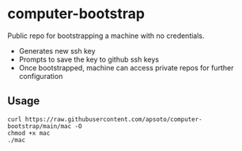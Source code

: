 # computer-bootstrap
Public repo for bootstrapping a machine with no credentials.

- Generates new ssh key
- Prompts to save the key to github ssh keys
- Once bootstrapped, machine can access private repos for further configuration

## Usage

    curl https://raw.githubusercontent.com/apsoto/computer-bootstrap/main/mac -O
    chmod +x mac
    ./mac


